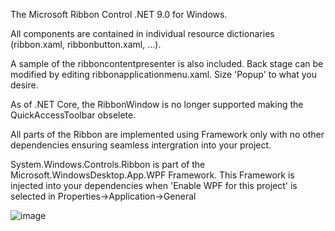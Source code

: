 The Microsoft Ribbon Control .NET 9.0 for Windows. 

All components are contained in individual resource dictionaries (ribbon.xaml, ribbonbutton.xaml, ...). 

A sample of the ribboncontentpresenter is also included. Back stage can be modified by editing ribbonapplicationmenu.xaml. Size 'Popup' to what you desire. 

As of .NET Core, the RibbonWindow is no longer supported making the QuickAccessToolbar obselete.

All parts of the Ribbon are implemented using Framework only with no other dependencies ensuring seamless intergration into your project. 

System.Windows.Controls.Ribbon is part of the Microsoft.WindowsDesktop.App.WPF Framework. This Framework is injected into your dependencies when 'Enable WPF for this project' is selected in Properties->Application->General

![image](https://github.com/user-attachments/assets/f0524bb3-ff0a-4f31-b8b3-9e3d1ad94800)






